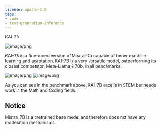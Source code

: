 ```yaml
---
license: apache-2.0
tags:
- code
- text-generation-inference
---
```

KAI-7B

![image/png](https://cdn-uploads.huggingface.co/production/uploads/6500c7c912c1442d994c36e5/NlD6l1BmU1qPjKpsHqkH2.png)

KAI-7B is a fine-tuned version of Mistral-7b capable of better machine learning and adaptation. 
KAI-7B is a very versatile model, outperforming its closest competetor, Meta-Llama 2 70b, in all benchmarks.

![image/png](https://cdn-uploads.huggingface.co/production/uploads/6500c7c912c1442d994c36e5/pHvVcd4SXqdziwPkPncqb.png)
![image/png](https://cdn-uploads.huggingface.co/production/uploads/6500c7c912c1442d994c36e5/h-VxuQcOH_dy0dwDUiveS.png)

As you can see in the benchmark above, KAI-7B excells in STEM but needs work in the Math and Coding fields.

## Notice
Mistral 7B is a pretrained base model and therefore does not have any moderation mechanisms.

